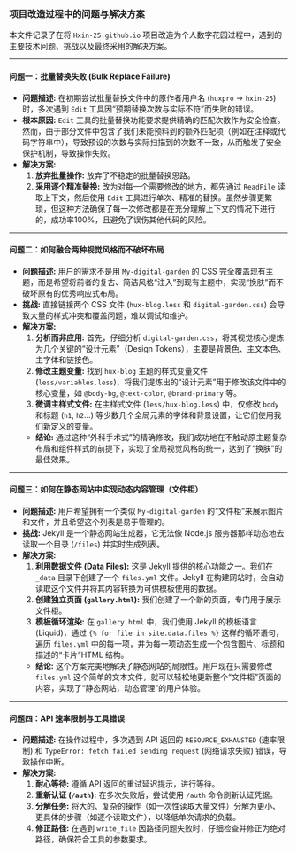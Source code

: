 ### 项目改造过程中的问题与解决方案

本文件记录了在将 `Hxin-25.github.io` 项目改造为个人数字花园过程中，遇到的主要技术问题、挑战以及最终采用的解决方案。

---

#### 问题一：批量替换失败 (Bulk Replace Failure)

*   **问题描述:** 在初期尝试批量替换文件中的原作者用户名 (`huxpro` -> `hxin-25`) 时，多次遇到 `Edit` 工具因“预期替换次数与实际不符”而失败的错误。
*   **根本原因:** `Edit` 工具的批量替换功能要求提供精确的匹配次数作为安全检查。然而，由于部分文件中包含了我们未能预料到的额外匹配项（例如在注释或代码字符串中），导致预设的次数与实际扫描到的次数不一致，从而触发了安全保护机制，导致操作失败。
*   **解决方案:**
    1.  **放弃批量操作:** 放弃了不稳定的批量替换思路。
    2.  **采用逐个精准替换:** 改为对每一个需要修改的地方，都先通过 `ReadFile` 读取上下文，然后使用 `Edit` 工具进行单次、精准的替换。虽然步骤更繁琐，但这种方法确保了每一次修改都是在充分理解上下文的情况下进行的，成功率100%，且避免了误伤其他代码的风险。

---

#### 问题二：如何融合两种视觉风格而不破坏布局

*   **问题描述:** 用户的需求不是用 `My-digital-garden` 的 CSS 完全覆盖现有主题，而是希望将前者的复古、简洁风格“注入”到现有主题中，实现“换肤”而不破坏原有的优秀响应式布局。
*   **挑战:** 直接链接两个 CSS 文件 (`hux-blog.less` 和 `digital-garden.css`) 会导致大量的样式冲突和覆盖问题，难以调试和维护。
*   **解决方案:**
    1.  **分析而非应用:** 首先，仔细分析 `digital-garden.css`，将其视觉核心提炼为几个关键的“设计元素”（Design Tokens），主要是背景色、主文本色、主字体和链接色。
    2.  **修改主题变量:** 找到 `hux-blog` 主题的样式变量文件 (`less/variables.less`)，将我们提炼出的“设计元素”用于修改该文件中的核心变量，如 `@body-bg`, `@text-color`, `@brand-primary` 等。
    3.  **微调主样式文件:** 在主样式文件 (`less/hux-blog.less`) 中，仅修改 `body` 和标题 (`h1`, `h2`...) 等少数几个全局元素的字体和背景设置，让它们使用我们新定义的变量。
    *   **结论:** 通过这种“外科手术式”的精确修改，我们成功地在不触动原主题复杂布局和组件样式的前提下，实现了全局视觉风格的统一，达到了“换肤”的最佳效果。

---

#### 问题三：如何在静态网站中实现动态内容管理（文件柜）

*   **问题描述:** 用户希望拥有一个类似 `My-digital-garden` 的“文件柜”来展示图片和文件，并且希望这个列表是易于管理的。
*   **挑战:** Jekyll 是一个静态网站生成器，它无法像 Node.js 服务器那样动态地去读取一个目录 (`/files`) 并实时生成列表。
*   **解决方案:**
    1.  **利用数据文件 (Data Files):** 这是 Jekyll 提供的核心功能之一。我们在 `_data` 目录下创建了一个 `files.yml` 文件。Jekyll 在构建网站时，会自动读取这个文件并将其内容转换为可供模板使用的数据。
    2.  **创建独立页面 (`gallery.html`):** 我们创建了一个新的页面，专门用于展示文件柜。
    3.  **模板循环渲染:** 在 `gallery.html` 中，我们使用 Jekyll 的模板语言 (Liquid)，通过 `{% for file in site.data.files %}` 这样的循环语句，遍历 `files.yml` 中的每一项，并为每一项动态生成一个包含图片、标题和描述的“卡片”HTML 结构。
    *   **结论:** 这个方案完美地解决了静态网站的局限性。用户现在只需要修改 `files.yml` 这个简单的文本文件，就可以轻松地更新整个“文件柜”页面的内容，实现了“静态网站，动态管理”的用户体验。

---

#### 问题四：API 速率限制与工具错误

*   **问题描述:** 在操作过程中，多次遇到 API 返回的 `RESOURCE_EXHAUSTED` (速率限制) 和 `TypeError: fetch failed sending request` (网络请求失败) 错误，导致操作中断。
*   **解决方案:**
    1.  **耐心等待:** 遵循 API 返回的重试延迟提示，进行等待。
    2.  **重新认证 (`/auth`):** 在多次失败后，尝试使用 `/auth` 命令刷新认证凭据。
    3.  **分解任务:** 将大的、复杂的操作（如一次性读取大量文件）分解为更小、更具体的步骤（如逐个读取文件），以降低单次请求的负载。
    4.  **修正路径:** 在遇到 `write_file` 因路径问题失败时，仔细检查并修正为绝对路径，确保符合工具的参数要求。
